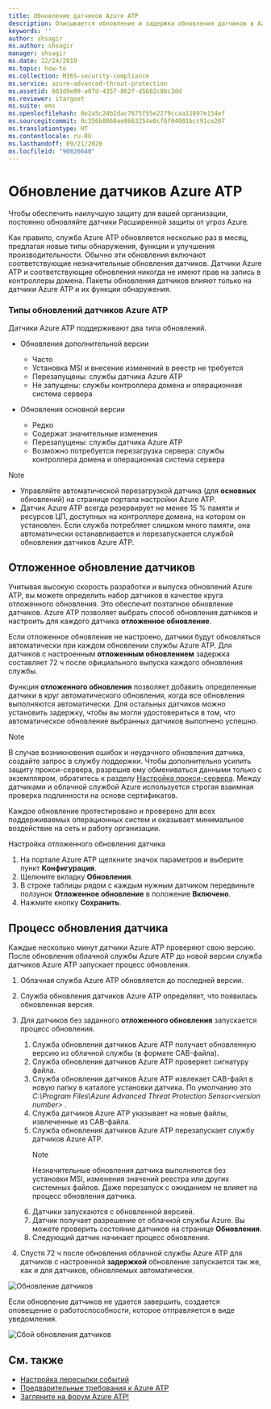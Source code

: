 ```yaml
---
title: Обновление датчиков Azure ATP
description: Описывается обновление и задержка обновления датчиков в Azure ATP.
keywords: ''
author: shsagir
ms.author: shsagir
manager: shsagir
ms.date: 12/24/2019
ms.topic: how-to
ms.collection: M365-security-compliance
ms.service: azure-advanced-threat-protection
ms.assetid: 603d9e09-a07d-4357-862f-d5682c8bc3dd
ms.reviewer: itargoet
ms.suite: ems
ms.openlocfilehash: 0e2a5c24b2dac7675f55e2279ccaa11897e154ef
ms.sourcegitcommit: 0c356b0860ae8663254e0cf6f04001bcc91ce207
ms.translationtype: HT
ms.contentlocale: ru-RU
ms.lasthandoff: 09/21/2020
ms.locfileid: "90826640"
---
```

# <a name="update-azure-atp-sensors"></a>Обновление датчиков Azure ATP

Чтобы обеспечить наилучшую защиту для вашей организации, постоянно обновляйте датчики Расширенной защиты от угроз Azure.

Как правило, служба Azure ATP обновляется несколько раз в месяц, предлагая новые типы обнаружения, функции и улучшения производительности. Обычно эти обновления включают соответствующие незначительные обновления датчиков. Датчики Azure ATP и соответствующие обновления никогда не имеют прав на запись в контроллеры домена. Пакеты обновления датчиков влияют только на датчики Azure ATP и их функции обнаружения. 

### <a name="azure-atp-sensor-update-types"></a>Типы обновлений датчиков Azure ATP    

Датчики Azure ATP поддерживают два типа обновлений.
- Обновления дополнительной версии 
    - Часто 
    - Установка MSI и внесение изменений в реестр не требуется
    - Перезапущены: службы датчика Azure ATP 
    - Не запущены: службы контроллера домена и операционная система сервера

- Обновления основной версии
    - Редко
    - Содержат значительные изменения 
    - Перезапущены: службы датчика Azure ATP
    - Возможно потребуется перезагрузка сервера: службы контроллера домена и операционная система сервера

> [!NOTE]
>- Управляйте автоматической перезагрузкой датчика (для **основных** обновлений) на странице портала настройки Azure ATP. 
> - Датчик Azure ATP всегда резервирует не менее 15 % памяти и ресурсов ЦП, доступных на контроллере домена, на котором он установлен. Если служба потребляет слишком много памяти, она автоматически останавливается и перезапускается службой обновления датчиков Azure ATP.

## <a name="delayed-sensor-update"></a>Отложенное обновление датчиков

Учитывая высокую скорость разработки и выпуска обновлений Azure ATP, вы можете определить набор датчиков в качестве круга отложенного обновления. Это обеспечит поэтапное обновление датчиков. Azure ATP позволяет выбрать способ обновления датчиков и настроить для каждого датчика **отложенное обновление**.  

Если отложенное обновление не настроено, датчики будут обновляться автоматически при каждом обновлении службы Azure ATP. Для датчиков с настроенным **отложенным обновлением** задержка составляет 72 ч после официального выпуска каждого обновления службы. 

Функция **отложенного обновления** позволяет добавить определенные датчики в круг автоматического обновления, когда все обновления выполняются автоматически. Для остальных датчиков можно установить задержку, чтобы вы могли удостовериться в том, что автоматическое обновление выбранных датчиков выполнено успешно.

> [!NOTE]
> В случае возникновения ошибок и неудачного обновления датчика, создайте запрос в службу поддержки. Чтобы дополнительно усилить защиту прокси-сервера, разрешив ему обмениваться данными только с экземпляром, обратитесь к разделу [Настройка прокси-сервера](configure-proxy.md).
Между датчиками и облачной службой Azure используется строгая взаимная проверка подлинности на основе сертификатов. 

Каждое обновление протестировано и проверено для всех поддерживаемых операционных систем и оказывает минимальное воздействие на сеть и работу организации.


Настройка отложенного обновления датчика

1. На портале Azure ATP щелкните значок параметров и выберите пункт **Конфигурация**.
1. Щелкните вкладку **Обновления**.
1. В строке таблицы рядом с каждым нужным датчиком передвиньте ползунок **Отложенное обновление** в положение **Включено**.
1. Нажмите кнопку **Сохранить**.
 
## <a name="sensor-update-process"></a>Процесс обновления датчика

Каждые несколько минут датчики Azure ATP проверяют свою версию. После обновления облачной службы Azure ATP до новой версии служба датчиков Azure ATP запускает процесс обновления.

1. Облачная служба Azure ATP обновляется до последней версии.
1. Служба обновления датчиков Azure ATP определяет, что появилась обновленная версия.
1. Для датчиков без заданного **отложенного обновления** запускается процесс обновления.
   1. Служба обновления датчиков Azure ATP получает обновленную версию из облачной службы (в формате CAB-файла).
   2. Служба обновления датчиков Azure ATP проверяет сигнатуру файла.
   3. Служба обновления датчиков Azure ATP извлекает CAB-файл в новую папку в каталоге установки датчика. По умолчанию это *C:\Program Files\Azure Advanced Threat Protection Sensor\<version number>* .
   4. Служба датчиков Azure ATP указывает на новые файлы, извлеченные из CAB-файла.    
   5. Служба обновления датчиков Azure ATP перезапускает службу датчиков Azure ATP.
       > [!NOTE]
      >Незначительные обновления датчика выполняются без установки MSI, изменения значений реестра или других системных файлов. Даже перезапуск с ожиданием не влияет на процесс обновления датчика. 
   6. Датчики запускаются с обновленной версией.
   7. Датчик получает разрешение от облачной службы Azure. Вы можете проверить состояние датчиков на странице **Обновления**.
   8. Следующий датчик начинает процесс обновления. 

1. Спустя 72 ч после обновления облачной службы Azure ATP для датчиков с настроенной **задержкой** обновление запускается так же, как и для датчиков, обновляемых автоматически.

![Обновление датчиков](media/sensor-update.png)


Если обновление датчиков не удается завершить, создается оповещение о работоспособности, которое отправляется в виде уведомления.

![Сбой обновления датчиков](media/sensor-outdated.png)


## <a name="see-also"></a>См. также

- [Настройка пересылки событий](configure-event-forwarding.md)
- [Предварительные требования к Azure ATP](prerequisites.md)
- [Загляните на форум Azure ATP!](https://aka.ms/azureatpcommunity)
